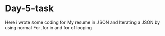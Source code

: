 # Day-5-task
Here i wrote some coding for My resume in JSON and Iterating a JSON by using normal For ,for in and for of looping
